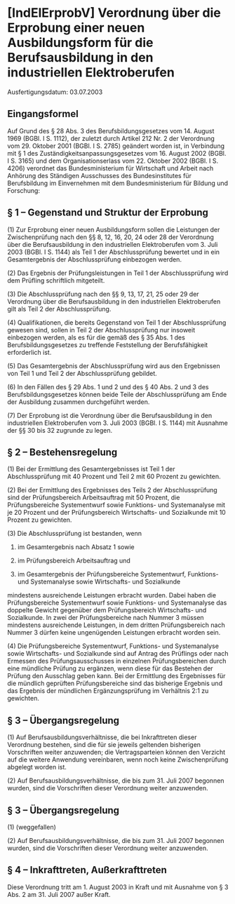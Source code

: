 # [IndElErprobV] Verordnung über die Erprobung einer neuen Ausbildungsform für die Berufsausbildung in den industriellen Elektroberufen

Ausfertigungsdatum: 03.07.2003

 

## Eingangsformel

Auf Grund des § 28 Abs. 3 des Berufsbildungsgesetzes vom 14. August 1969 (BGBl. I S. 1112), der zuletzt durch Artikel 212 Nr. 2 der Verordnung vom 29. Oktober 2001 (BGBl. I S. 2785) geändert worden ist, in Verbindung mit § 1 des Zuständigkeitsanpassungsgesetzes vom 16. August 2002 (BGBl. I S. 3165) und dem Organisationserlass vom 22. Oktober 2002 (BGBl. I S. 4206) verordnet das Bundesministerium für Wirtschaft und Arbeit nach Anhörung des Ständigen Ausschusses des Bundesinstitutes für Berufsbildung im Einvernehmen mit dem Bundesministerium für Bildung und Forschung:


## § 1 – Gegenstand und Struktur der Erprobung

(1) Zur Erprobung einer neuen Ausbildungsform sollen die Leistungen der Zwischenprüfung nach den §§ 8, 12, 16, 20, 24 oder 28 der Verordnung über die Berufsausbildung in den industriellen Elektroberufen vom 3. Juli 2003 (BGBl. I S. 1144) als Teil 1 der Abschlussprüfung bewertet und in ein Gesamtergebnis der Abschlussprüfung einbezogen werden.

(2) Das Ergebnis der Prüfungsleistungen in Teil 1 der Abschlussprüfung wird dem Prüfling schriftlich mitgeteilt.

(3) Die Abschlussprüfung nach den §§ 9, 13, 17, 21, 25 oder 29 der Verordnung über die Berufsausbildung in den industriellen Elektroberufen gilt als Teil 2 der Abschlussprüfung.

(4) Qualifikationen, die bereits Gegenstand von Teil 1 der Abschlussprüfung gewesen sind, sollen in Teil 2 der Abschlussprüfung nur insoweit einbezogen werden, als es für die gemäß des § 35 Abs. 1 des Berufsbildungsgesetzes zu treffende Feststellung der Berufsfähigkeit erforderlich ist.

(5) Das Gesamtergebnis der Abschlussprüfung wird aus den Ergebnissen von Teil 1 und Teil 2 der Abschlussprüfung gebildet.

(6) In den Fällen des § 29 Abs. 1 und 2 und des § 40 Abs. 2 und 3 des Berufsbildungsgesetzes können beide Teile der Abschlussprüfung am Ende der Ausbildung zusammen durchgeführt werden.

(7) Der Erprobung ist die Verordnung über die Berufsausbildung in den industriellen Elektroberufen vom 3. Juli 2003 (BGBl. I S. 1144) mit Ausnahme der §§ 30 bis 32 zugrunde zu legen.


## § 2 – Bestehensregelung

(1) Bei der Ermittlung des Gesamtergebnisses ist Teil 1 der Abschlussprüfung mit 40 Prozent und Teil 2 mit 60 Prozent zu gewichten.

(2) Bei der Ermittlung des Ergebnisses des Teils 2 der Abschlussprüfung sind der Prüfungsbereich Arbeitsauftrag mit 50 Prozent, die Prüfungsbereiche Systementwurf sowie Funktions- und Systemanalyse mit je 20 Prozent und der Prüfungsbereich Wirtschafts- und Sozialkunde mit 10 Prozent zu gewichten.

(3) Die Abschlussprüfung ist bestanden, wenn

1. im Gesamtergebnis nach Absatz 1 sowie

2. im Prüfungsbereich Arbeitsauftrag und

3. im Gesamtergebnis der Prüfungsbereiche Systementwurf, Funktions- und Systemanalyse sowie Wirtschafts- und Sozialkunde

mindestens ausreichende Leistungen erbracht wurden. Dabei haben die Prüfungsbereiche Systementwurf sowie Funktions- und Systemanalyse das doppelte Gewicht gegenüber dem Prüfungsbereich Wirtschafts- und Sozialkunde. In zwei der Prüfungsbereiche nach Nummer 3 müssen mindestens ausreichende Leistungen, in dem dritten Prüfungsbereich nach Nummer 3 dürfen keine ungenügenden Leistungen erbracht worden sein.

(4) Die Prüfungsbereiche Systementwurf, Funktions- und Systemanalyse sowie Wirtschafts- und Sozialkunde sind auf Antrag des Prüflings oder nach Ermessen des Prüfungsausschusses in einzelnen Prüfungsbereichen durch eine mündliche Prüfung zu ergänzen, wenn diese für das Bestehen der Prüfung den Ausschlag geben kann. Bei der Ermittlung des Ergebnisses für die mündlich geprüften Prüfungsbereiche sind das bisherige Ergebnis und das Ergebnis der mündlichen Ergänzungsprüfung im Verhältnis 2:1 zu gewichten.


## § 3 – Übergangsregelung

(1) Auf Berufsausbildungsverhältnisse, die bei Inkrafttreten dieser Verordnung bestehen, sind die für sie jeweils geltenden bisherigen Vorschriften weiter anzuwenden; die Vertragsparteien können den Verzicht auf die weitere Anwendung vereinbaren, wenn noch keine Zwischenprüfung abgelegt worden ist.

(2) Auf Berufsausbildungsverhältnisse, die bis zum 31. Juli 2007 begonnen wurden, sind die Vorschriften dieser Verordnung weiter anzuwenden.


## § 3 – Übergangsregelung

(1) (weggefallen)

(2) Auf Berufsausbildungsverhältnisse, die bis zum 31. Juli 2007 begonnen wurden, sind die Vorschriften dieser Verordnung weiter anzuwenden.


## § 4 – Inkrafttreten, Außerkrafttreten

Diese Verordnung tritt am 1. August 2003 in Kraft und mit Ausnahme von § 3 Abs. 2 am 31. Juli 2007 außer Kraft.
